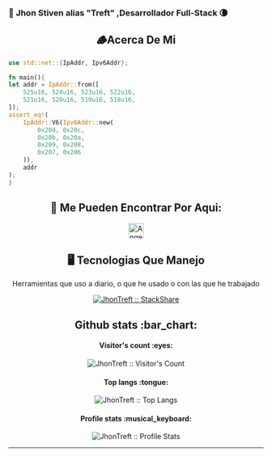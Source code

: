 <h3> 👾 Jhon Stiven alias "Treft" ,Desarrollador Full-Stack 🌘 <h3>

<h2 align="center"> 🪵Acerca De Mi</h2>

```rust
use std::net::{IpAddr, Ipv6Addr};

fn main(){
let addr = IpAddr::from([
    525u16, 524u16, 523u16, 522u16,
    521u16, 520u16, 519u16, 518u16,
]);
assert_eq!(
    IpAddr::V6(Ipv6Addr::new(
        0x20d, 0x20c,
        0x20b, 0x20a,
        0x209, 0x208,
        0x207, 0x206
    )),
    addr
);
}
```

<h2 align="center">👾 Me Pueden Encontrar Por Aqui:</h2>

<p align="center">
  
  <a href="https://www.youtube.com/@programmer_center">
    <img src="https://www.vectorlogo.zone/logos/youtube/youtube-icon.svg" alt="Angel Santiago Jaime Zavala's YouTube Channel" height="30" width="30">
  </a>
</p>

<h2 align="center">🖥 Tecnologias Que Manejo </h2>

<p align="center">Herramientas que uso a diario, o que he usado o con las que he trabajado</p>
<p align="center">
  <a href="https://stackshare.io/caicedomosquerajhonstiven/my-stack">
    <img src="http://img.shields.io/badge/tech-stack-0690fa.svg?style=flat" alt="JhonTreft :: StackShare" />
  </a>
</p>

<h2 align="center">Github stats :bar_chart:</h2>

<h4 align="center">Visitor's count :eyes:</h4>

<p align="center"><img src="https://profile-counter.glitch.me/{JhonTreft}/count.svg" alt="JhonTreft :: Visitor's Count" /></p>

<h4 align="center">Top langs :tongue:</h4>

<p align="center"><img src="https://github-readme-stats.vercel.app/api/top-langs/?username=JhonTreft&langs_count=10&theme=tokyonight&layout=compact" alt="JhonTreft :: Top Langs" /></p>

<h4 align="center">Profile stats :musical_keyboard:</h4>

<p align="center"><img src="https://github-readme-stats.vercel.app/api?username=JhonTreft&show_icons=true&theme=synthwave" alt="JhonTreft :: Profile Stats" /></p>



---
